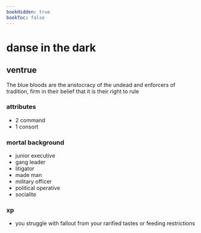 ```yaml
---
bookHidden: true
bookToc: false
---
```


# danse in the dark

## ventrue

The blue bloods are the aristocracy of the undead and enforcers of tradition, firm in their belief that it is their right to rule

### attributes

- 2 command
- 1 consort

### mortal background

- junior executive
- gang leader
- litigator
- made man
- military officer
- political operative
- socialite

### xp

- you struggle with fallout from your rarified tastes or feeding restrictions
